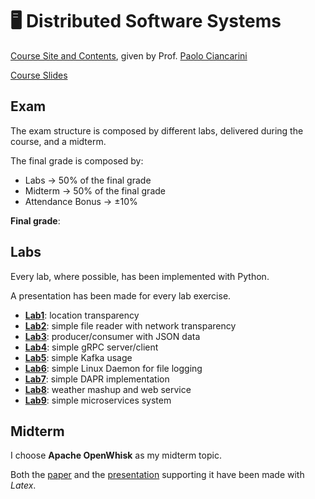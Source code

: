 # 🖥️ Distributed Software Systems

[Course Site and Contents](https://www.unibo.it/en/study/phd-professional-masters-specialisation-schools-and-other-programmes/course-unit-catalogue/course-unit/2024/479053), given by Prof. [Paolo Ciancarini](https://www.unibo.it/sitoweb/paolo.ciancarini)

[Course Slides](https://github.com/DavideDeRosa/cs_master/tree/main/Distributed_Software_Systems/Appunti%20organizzati)

## Exam
The exam structure is composed by different labs, delivered during the course, and a midterm. 

The final grade is composed by:
- Labs -> 50% of the final grade
- Midterm -> 50% of the final grade
- Attendance Bonus -> ±10%

**Final grade**: 

## Labs
Every lab, where possible, has been implemented with Python. 

A presentation has been made for every lab exercise.

- [**Lab1**](https://github.com/DavideDeRosa/cs_master/tree/main/Distributed_Software_Systems/Labs/1): location transparency
- [**Lab2**](https://github.com/DavideDeRosa/cs_master/tree/main/Distributed_Software_Systems/Labs/2): simple file reader with network transparency
- [**Lab3**](https://github.com/DavideDeRosa/cs_master/tree/main/Distributed_Software_Systems/Labs/3): producer/consumer with JSON data
- [**Lab4**](https://github.com/DavideDeRosa/cs_master/tree/main/Distributed_Software_Systems/Labs/4): simple gRPC server/client
- [**Lab5**](https://github.com/DavideDeRosa/cs_master/tree/main/Distributed_Software_Systems/Labs/5): simple Kafka usage
- [**Lab6**](https://github.com/DavideDeRosa/cs_master/tree/main/Distributed_Software_Systems/Labs/6): simple Linux Daemon for file logging 
- [**Lab7**](https://github.com/DavideDeRosa/cs_master/tree/main/Distributed_Software_Systems/Labs/7): simple DAPR implementation
- [**Lab8**](https://github.com/DavideDeRosa/cs_master/tree/main/Distributed_Software_Systems/Labs/8): weather mashup and web service
- [**Lab9**](https://github.com/DavideDeRosa/cs_master/tree/main/Distributed_Software_Systems/Labs/9): simple microservices system

## Midterm
I choose **Apache OpenWhisk** as my midterm topic.

Both the [paper](https://github.com/DavideDeRosa/cs_master/tree/main/Distributed_Software_Systems/Midterm/Paper) and the [presentation](https://github.com/DavideDeRosa/cs_master/tree/main/Distributed_Software_Systems/Midterm/Presentation) supporting it have been made with _Latex_.
